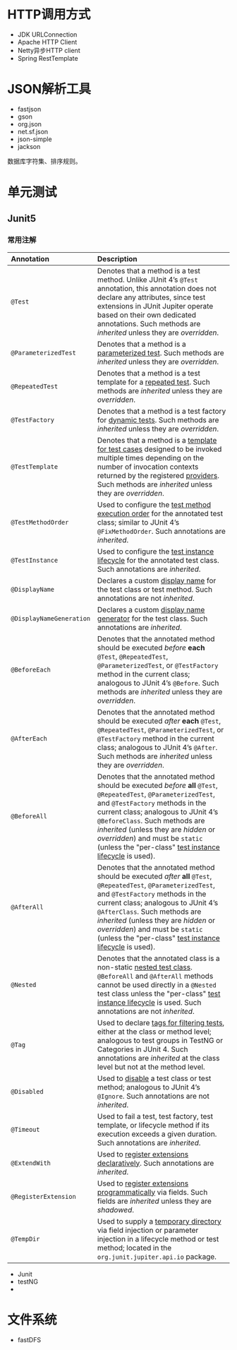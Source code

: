 # HTTP调用方式

- JDK URLConnection
- Apache HTTP Client
- Netty异步HTTP client
- Spring RestTemplate







# JSON解析工具

- fastjson
- gson
- org.json
- net.sf.json
- json-simple
- jackson





数据库字符集、排序规则。





# 单元测试

## Junit5

### 常用注解

| Annotation               | Description                                                  |
| :----------------------- | :----------------------------------------------------------- |
| `@Test`                  | Denotes that a method is a test method. Unlike JUnit 4’s `@Test` annotation, this annotation does not declare any attributes, since test extensions in JUnit Jupiter operate based on their own dedicated annotations. Such methods are *inherited* unless they are *overridden*. |
| `@ParameterizedTest`     | Denotes that a method is a [parameterized test](https://junit.org/junit5/docs/current/user-guide/#writing-tests-parameterized-tests). Such methods are *inherited* unless they are *overridden*. |
| `@RepeatedTest`          | Denotes that a method is a test template for a [repeated test](https://junit.org/junit5/docs/current/user-guide/#writing-tests-repeated-tests). Such methods are *inherited* unless they are *overridden*. |
| `@TestFactory`           | Denotes that a method is a test factory for [dynamic tests](https://junit.org/junit5/docs/current/user-guide/#writing-tests-dynamic-tests). Such methods are *inherited* unless they are *overridden*. |
| `@TestTemplate`          | Denotes that a method is a [template for test cases](https://junit.org/junit5/docs/current/user-guide/#writing-tests-test-templates) designed to be invoked multiple times depending on the number of invocation contexts returned by the registered [providers](https://junit.org/junit5/docs/current/user-guide/#extensions-test-templates). Such methods are *inherited* unless they are *overridden*. |
| `@TestMethodOrder`       | Used to configure the [test method execution order](https://junit.org/junit5/docs/current/user-guide/#writing-tests-test-execution-order) for the annotated test class; similar to JUnit 4’s `@FixMethodOrder`. Such annotations are *inherited*. |
| `@TestInstance`          | Used to configure the [test instance lifecycle](https://junit.org/junit5/docs/current/user-guide/#writing-tests-test-instance-lifecycle) for the annotated test class. Such annotations are *inherited*. |
| `@DisplayName`           | Declares a custom [display name](https://junit.org/junit5/docs/current/user-guide/#writing-tests-display-names) for the test class or test method. Such annotations are not *inherited*. |
| `@DisplayNameGeneration` | Declares a custom [display name generator](https://junit.org/junit5/docs/current/user-guide/#writing-tests-display-name-generator) for the test class. Such annotations are *inherited*. |
| `@BeforeEach`            | Denotes that the annotated method should be executed *before* **each** `@Test`, `@RepeatedTest`, `@ParameterizedTest`, or `@TestFactory` method in the current class; analogous to JUnit 4’s `@Before`. Such methods are *inherited* unless they are *overridden*. |
| `@AfterEach`             | Denotes that the annotated method should be executed *after* **each** `@Test`, `@RepeatedTest`, `@ParameterizedTest`, or `@TestFactory` method in the current class; analogous to JUnit 4’s `@After`. Such methods are *inherited* unless they are *overridden*. |
| `@BeforeAll`             | Denotes that the annotated method should be executed *before* **all** `@Test`, `@RepeatedTest`, `@ParameterizedTest`, and `@TestFactory` methods in the current class; analogous to JUnit 4’s `@BeforeClass`. Such methods are *inherited* (unless they are *hidden* or *overridden*) and must be `static` (unless the "per-class" [test instance lifecycle](https://junit.org/junit5/docs/current/user-guide/#writing-tests-test-instance-lifecycle) is used). |
| `@AfterAll`              | Denotes that the annotated method should be executed *after* **all** `@Test`, `@RepeatedTest`, `@ParameterizedTest`, and `@TestFactory` methods in the current class; analogous to JUnit 4’s `@AfterClass`. Such methods are *inherited* (unless they are *hidden* or *overridden*) and must be `static` (unless the "per-class" [test instance lifecycle](https://junit.org/junit5/docs/current/user-guide/#writing-tests-test-instance-lifecycle) is used). |
| `@Nested`                | Denotes that the annotated class is a non-static [nested test class](https://junit.org/junit5/docs/current/user-guide/#writing-tests-nested). `@BeforeAll` and `@AfterAll` methods cannot be used directly in a `@Nested` test class unless the "per-class" [test instance lifecycle](https://junit.org/junit5/docs/current/user-guide/#writing-tests-test-instance-lifecycle) is used. Such annotations are not *inherited*. |
| `@Tag`                   | Used to declare [tags for filtering tests](https://junit.org/junit5/docs/current/user-guide/#writing-tests-tagging-and-filtering), either at the class or method level; analogous to test groups in TestNG or Categories in JUnit 4. Such annotations are *inherited* at the class level but not at the method level. |
| `@Disabled`              | Used to [disable](https://junit.org/junit5/docs/current/user-guide/#writing-tests-disabling) a test class or test method; analogous to JUnit 4’s `@Ignore`. Such annotations are not *inherited*. |
| `@Timeout`               | Used to fail a test, test factory, test template, or lifecycle method if its execution exceeds a given duration. Such annotations are *inherited*. |
| `@ExtendWith`            | Used to [register extensions declaratively](https://junit.org/junit5/docs/current/user-guide/#extensions-registration-declarative). Such annotations are *inherited*. |
| `@RegisterExtension`     | Used to [register extensions programmatically](https://junit.org/junit5/docs/current/user-guide/#extensions-registration-programmatic) via fields. Such fields are *inherited* unless they are *shadowed*. |
| `@TempDir`               | Used to supply a [temporary directory](https://junit.org/junit5/docs/current/user-guide/#writing-tests-built-in-extensions-TempDirectory) via field injection or parameter injection in a lifecycle method or test method; located in the `org.junit.jupiter.api.io` package. |

- Junit
- testNG
- 



# 文件系统

- fastDFS